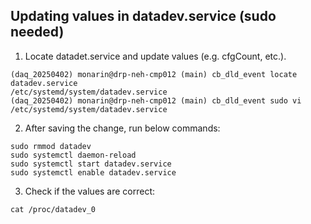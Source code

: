 ## Updating values in datadev.service (sudo needed)
1. Locate datadet.service and update values (e.g. cfgCount, etc.). 
```
(daq_20250402) monarin@drp-neh-cmp012 (main) cb_dld_event locate datadev.service
/etc/systemd/system/datadev.service
(daq_20250402) monarin@drp-neh-cmp012 (main) cb_dld_event sudo vi /etc/systemd/system/datadev.service
```
2. After saving the change, run below commands:
```
sudo rmmod datadev
sudo systemctl daemon-reload
sudo systemctl start datadev.service
sudo systemctl enable datadev.service
```
3. Check if the values are correct:
```
cat /proc/datadev_0
```
